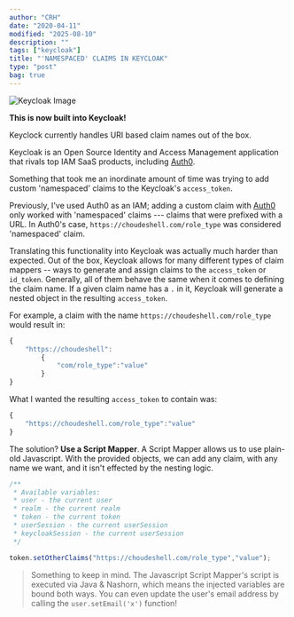 ```yaml
---
author: "CRH"
date: "2020-04-11"
modified: "2025-08-10"
description: ""
tags: ["keycloak"]
title: "'NAMESPACED' CLAIMS IN KEYCLOAK"
type: "post"
bag: true
---
```


![Keycloak Image](/static/keycloak.png)

 **This is now built into Keycloak!**
 
Keyclock currently handles URI based claim names out of the box. 
 

 Keycloak is an Open Source Identity and Access Management
 application that rivals top IAM SaaS products, including
 [Auth0](https://www.auth0.com).


Something that took me an inordinate amount of time was trying
to add custom 'namespaced' claims to the Keycloak's ```access_token```.

Previously, I've used Auth0 as an IAM; adding a custom claim
with [Auth0](https://www.auth0.com) only worked with 'namespaced' claims --- claims
that were prefixed with a URL. In Auth0's case, ```https://choudeshell.com/role_type``` was considered 'namespaced' claim.

Translating this functionality into Keycloak was actually
much harder than expected. Out of the box, Keycloak allows for many different types of claim mappers -- ways to generate and assign claims to the ```access_token``` or ```id_token```. Generally, all of them behave the same when it comes to defining the claim name. If a given claim name has a ```.``` in it, Keycloak will generate a nested object in
the resulting ```access_token```. 

For example, a claim with the name ```https://choudeshell.com/role_type``` would result in:


```javascript 
{
    "https://choudeshell":
        {
            "com/role_type":"value"
        }
}
```

What I wanted the resulting ```access_token``` to contain was:

```javascript
{
    "https://choudeshell.com/role_type":"value"
}
```

The solution? **Use a Script Mapper**. A Script Mapper allows us to use plain-old Javascript. With the provided objects, we can add any claim, with any name we want, and it isn't effected by the nesting logic.

```javascript
/**
 * Available variables: 
 * user - the current user
 * realm - the current realm
 * token - the current token
 * userSession - the current userSession
 * keycloakSession - the current userSession
 */

token.setOtherClaims("https://choudeshell.com/role_type","value");
```

> Something to keep in mind. The Javascript Script Mapper's script is executed via Java & Nashorn, which means the injected variables are bound both ways. You can even update the user's email address by calling the ```user.setEmail('x')``` function!